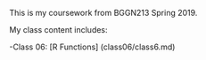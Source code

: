 This is my coursework from BGGN213 Spring 2019.

My class content includes: 

-Class 06: [R Functions] (class06/class6.md)
